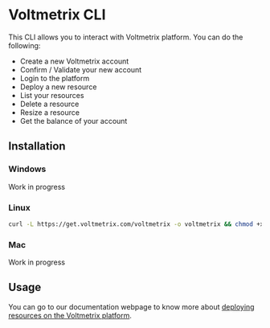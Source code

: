 # Voltmetrix CLI

This CLI allows you to interact with Voltmetrix platform. You can do the following:

- Create a new Voltmetrix account
- Confirm / Validate your new account
- Login to the platform
- Deploy a new resource
- List your resources
- Delete a resource
- Resize a resource
- Get the balance of your account

## Installation

### Windows

Work in progress

### Linux

```bash
curl -L https://get.voltmetrix.com/voltmetrix -o voltmetrix && chmod +x voltmetrix
```

### Mac

Work in progress

## Usage

You can go to our documentation webpage to know more about [deploying resources on the Voltmetrix platform](https://voltmetrix.com/docs/).

